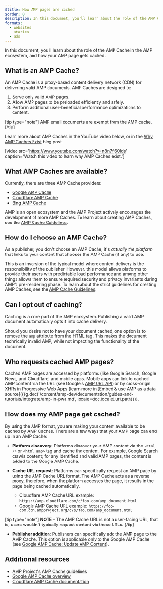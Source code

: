 ```yaml
---
$title: How AMP pages are cached
$order: 0
description: In this document, you'll learn about the role of the AMP Cache in the AMP ecosystem, and how your AMP page gets cached.
formats:
  - websites
  - stories
  - ads
---
```


In this document, you'll learn about the role of the AMP Cache in the AMP ecosystem, and how your AMP page gets cached.

## What is an AMP Cache?
An AMP Cache is a proxy-based content delivery network (CDN) for delivering valid AMP documents. AMP Caches are designed to:

1.  Serve only valid AMP pages.
2.  Allow AMP pages to be preloaded efficiently and safely.
3.  Perform additional user-beneficial performance optimizations to content.

[tip type="note"]
AMP email documents are exempt from the AMP cache.
[/tip]

Learn more about AMP Caches in the YouTube video below, or in the [Why AMP Caches Exist](https://medium.com/@pbakaus/why-amp-caches-exist-cd7938da2456) blog post.

[video src='https://www.youtube.com/watch?v=n8n7fj60lds' caption='Watch this video to learn why AMP Caches exist.']

## What AMP Caches are available?
Currently, there are three AMP Cache providers:

- [Google AMP Cache](https://developers.google.com/amp/cache/)
- [Cloudflare AMP Cache](https://amp.cloudflare.com/)
- [Bing AMP Cache](https://www.bing.com/webmaster/help/bing-amp-cache-bc1c884c)

AMP is an open ecosystem and the AMP Project actively encourages the development of more AMP Caches.  To learn about creating AMP Caches, see the [AMP Cache Guidelines](https://github.com/ampproject/amphtml/blob/master/spec/amp-cache-guidelines.md).

## How do I choose an AMP Cache?

As a publisher, you don't choose an AMP Cache, it's *actually the platform* that links to your content that chooses the AMP Cache (if any) to use.

This is an inversion of the typical model where content delivery is the responsibility of the publisher.  However, this model allows platforms to provide their users with predictable load performance and among other things allows them to ensure required security and privacy invariants during AMP’s pre-rendering phase. To learn about the strict guidelines for creating AMP Caches, see the [AMP Cache Guidelines](https://github.com/ampproject/amphtml/blob/master/spec/amp-cache-guidelines.md).

## Can I opt out of caching?

Caching is a core part of the AMP ecosystem. Publishing a valid AMP document automatically opts it into cache delivery.

Should you desire not to have your document cached, one option is to remove the `amp` attribute from the HTML tag. This makes the document technically invalid AMP, while not impacting the functionality of the document.

## Who requests cached AMP pages?

Cached AMP pages are accessed by platforms (like Google Search, Google News, and Cloudflare) and mobile apps. Mobile apps can link to cached AMP content via the URL (see Google's [AMP URL API](https://developers.google.com/amp/cache/use-amp-url)) or by cross-origin XHRs in  Progressive Web Apps (learn more in [Embed & use AMP as a data source]({{g.doc('/content/amp-dev/documentation/guides-and-tutorials/integrate/amp-in-pwa.md', locale=doc.locale).url.path}})).

<amp-img src="/static/img/docs/platforms_accessing_cache.png"
         width="1054" height="356" layout="responsive"
         alt="platforms and mobile apps access cached AMP pages">
</amp-img>

## How does my AMP page get cached?
By using the AMP format, you are making your content available to be cached by AMP Caches. There are a few ways that your AMP page can end up in an AMP Cache:

* **Platform discovery**:  Platforms discover your AMP content via the `<html ⚡>` or `<html amp>` tag and cache the content. For example, Google Search crawls content; for any identified and valid AMP pages, the content is added to the Google AMP Cache.

* **Cache URL request**: Platforms can specifically request an AMP page by using the AMP Cache URL format.  The AMP Cache acts as a reverse proxy, therefore, when the platform accesses the page, it results in the page being cached automatically.
    - Cloudflare AMP Cache URL example: `https://amp.cloudflare.com/c/foo.com/amp_document.html`
    - Google AMP Cache URL example: `https://foo-com.cdn.ampproject.org/c/s/foo.com/amp_document.html`

[tip type="note"]
**NOTE –** The AMP Cache URL is not a user-facing URL, that is, users wouldn't typically request content via those URLs.
[/tip]

* **Publisher addition**: Publishers can specifically add the AMP page to the AMP Cache.  This option is applicable only to the Google AMP Cache (see [Google AMP Cache: Update AMP Content](https://developers.google.com/amp/cache/update-cache)).

## Additional resources

* [AMP Project's AMP Cache guidelines](https://github.com/ampproject/amphtml/blob/master/spec/amp-cache-guidelines.md)
* [Google AMP Cache overview](https://developers.google.com/amp/cache/overview)
* [Cloudflare AMP Cache documentation](https://amp.cloudflare.com/)

